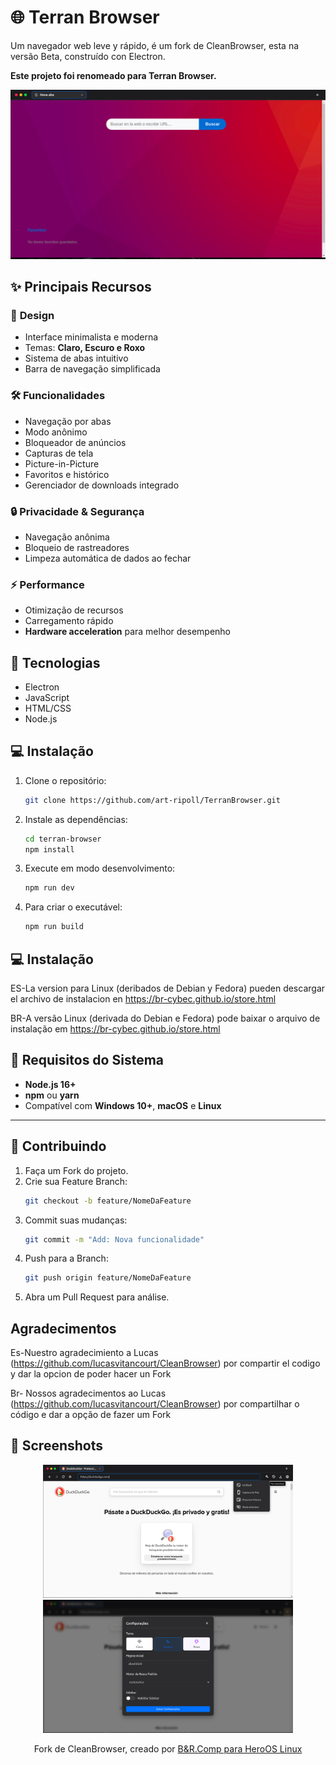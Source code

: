 
# 🌐 Terran Browser

Um navegador web leve y rápido, é um fork de CleanBrowser, esta na versão Beta, construído con Electron.

**Este projeto foi renomeado para Terran Browser.**

<p align="center">
  <img src="./screenshots/print1.png" alt="Terran Browser Interface" width="800"/>
</p>


## ✨ **Principais Recursos**

### 🎨 **Design**
- Interface minimalista e moderna
- Temas: **Claro, Escuro e Roxo**
- Sistema de abas intuitivo
- Barra de navegação simplificada

### 🛠️ **Funcionalidades**
- Navegação por abas
- Modo anônimo
- Bloqueador de anúncios
- Capturas de tela
- Picture-in-Picture
- Favoritos e histórico
- Gerenciador de downloads integrado

### 🔒 **Privacidade & Segurança**
- Navegação anônima
- Bloqueio de rastreadores
- Limpeza automática de dados ao fechar

### ⚡ **Performance**
- Otimização de recursos
- Carregamento rápido
- **Hardware acceleration** para melhor desempenho


## 🚀 **Tecnologias**
- Electron
- JavaScript
- HTML/CSS
- Node.js


## 💻 **Instalação**

1. Clone o repositório:
   ```bash
   git clone https://github.com/art-ripoll/TerranBrowser.git
   ```

2. Instale as dependências:
   ```bash
   cd terran-browser
   npm install
   ```

3. Execute em modo desenvolvimento:
   ```bash
   npm run dev
   ```

4. Para criar o executável:
   ```bash
   npm run build
   ```
## 💻 **Instalação**
  ES-La version para Linux (deribados de Debian y Fedora) pueden descargar el archivo de instalacion en https://br-cybec.github.io/store.html
  
  BR-A versão Linux (derivada do Debian e Fedora) pode baixar o arquivo de instalação em https://br-cybec.github.io/store.html

## 🔧 **Requisitos do Sistema**
- **Node.js 16+**
- **npm** ou **yarn**
- Compatível com **Windows 10+**, **macOS** e **Linux**

---

## 🤝 **Contribuindo**

1. Faça um Fork do projeto.
2. Crie sua Feature Branch:
   ```bash
   git checkout -b feature/NomeDaFeature
   ```
3. Commit suas mudanças:
   ```bash
   git commit -m "Add: Nova funcionalidade"
   ```
4. Push para a Branch:
   ```bash
   git push origin feature/NomeDaFeature
   ```
5. Abra um Pull Request para análise.

## **Agradecimentos**
  Es-Nuestro agradecimiento a Lucas (https://github.com/lucasvitancourt/CleanBrowser) por compartir el codigo y dar la opcion de poder hacer un Fork  
  
  Br- Nossos agradecimentos ao Lucas (https://github.com/lucasvitancourt/CleanBrowser) por compartilhar o código e dar a opção de fazer um Fork
  
## 📸 **Screenshots**

<p align="center">
  <img src="./screenshots/print2.png" alt="Temas" width="400"/>
  <img src="./screenshots/print3.png" alt="Funcionalidades" width="400"/>
</p>

<p align="center">
  Fork de CleanBrowser, creado por <a href="https://github.com/art-ripoll/">B&R.Comp para HeroOS Linux</a>
</p>


